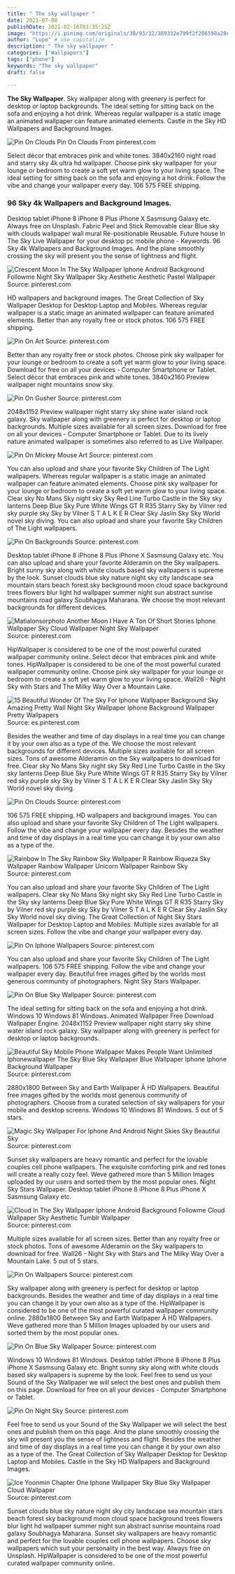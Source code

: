 ```yaml
---
title: " The sky wallpaper "
date: 2021-07-08
publishDate: 2021-02-16T03:35:25Z
image: "https://i.pinimg.com/originals/38/93/32/389332e799f2f206598a28e64feaf0c9.jpg"
author: "Lupo" # use capitalize
description: " The sky wallpaper "
categories: ["Wallpapers"]
tags: ["phone"]
keywords: "The sky wallpaper"
draft: false

---
```



**The Sky Wallpaper**. Sky wallpaper along with greenery is perfect for desktop or laptop backgrounds. The ideal setting for sitting back on the sofa and enjoying a hot drink. Whereas regular wallpaper is a static image an animated wallpaper can feature animated elements. Castle in the Sky HD Wallpapers and Background Images.

![Pin On Clouds](https://i.pinimg.com/736x/21/5f/aa/215faa9784588513255339e3a4dbe205.jpg "Pin On Clouds")
Pin On Clouds From pinterest.com


Select décor that embraces pink and white tones. 3840x2160 night road and starry sky 4k ultra hd wallpaper. Choose pink sky wallpaper for your lounge or bedroom to create a soft yet warm glow to your living space. The ideal setting for sitting back on the sofa and enjoying a hot drink. Follow the vibe and change your wallpaper every day. 106 575 FREE shipping.

### 96 Sky 4k Wallpapers and Background Images.

Desktop tablet iPhone 8 iPhone 8 Plus iPhone X Sasmsung Galaxy etc. Always free on Unsplash. Fabric Peel and Stick Removable clear Blue sky with clouds wallpaper wall mural Re-positionable Reusable. Future house In The Sky Live Wallpaper for your desktop pc mobile phone - Keywords. 96 Sky 4k Wallpapers and Background Images. And the plane smoothly crossing the sky will present you the sense of lightness and flight.


![Crescent Moon In The Sky Wallpaper Iphone Android Background Followme Night Sky Wallpaper Sky Aesthetic Aesthetic Pastel Wallpaper](https://i.pinimg.com/originals/a2/e1/be/a2e1be4b7908b74ff98525bed4eec090.jpg "Crescent Moon In The Sky Wallpaper Iphone Android Background Followme Night Sky Wallpaper Sky Aesthetic Aesthetic Pastel Wallpaper")
Source: pinterest.com

HD wallpapers and background images. The Great Collection of Sky Wallpaper Desktop for Desktop Laptop and Mobiles. Whereas regular wallpaper is a static image an animated wallpaper can feature animated elements. Better than any royalty free or stock photos. 106 575 FREE shipping.

![Pin On Art](https://i.pinimg.com/originals/04/3f/3a/043f3afe41cd9fa54f7be4fde1ec6a6a.jpg "Pin On Art")
Source: pinterest.com

Better than any royalty free or stock photos. Choose pink sky wallpaper for your lounge or bedroom to create a soft yet warm glow to your living space. Download for free on all your devices - Computer Smartphone or Tablet. Select décor that embraces pink and white tones. 3840x2160 Preview wallpaper night mountains snow sky.

![Pin On Gusher](https://i.pinimg.com/originals/2f/37/ba/2f37ba2491979abc710537cc6d72f9ce.jpg "Pin On Gusher")
Source: pinterest.com

2048x1152 Preview wallpaper night starry sky shine water island rock galaxy. Sky wallpaper along with greenery is perfect for desktop or laptop backgrounds. Multiple sizes available for all screen sizes. Download for free on all your devices - Computer Smartphone or Tablet. Due to its lively nature animated wallpaper is sometimes also referred to as Live Wallpaper.

![Pin On Mickey Mouse Art](https://i.pinimg.com/564x/52/2a/30/522a30c7e7709da7dce8f141d8b8efbe.jpg "Pin On Mickey Mouse Art")
Source: pinterest.com

You can also upload and share your favorite Sky Children of The Light wallpapers. Whereas regular wallpaper is a static image an animated wallpaper can feature animated elements. Choose pink sky wallpaper for your lounge or bedroom to create a soft yet warm glow to your living space. Clear sky No Mans Sky night sky Sky Red Line Turbo Castle in the Sky sky lanterns Deep Blue Sky Pure White Wings GT R R35 Starry Sky by Vilner red sky purple sky Sky by Vilner S T A L K E R Clear Sky Jaslin Sky Sky World novel sky diving. You can also upload and share your favorite Sky Children of The Light wallpapers.

![Pin On Backgrounds](https://i.pinimg.com/564x/0c/93/d1/0c93d1745867eda3ce73e91e1c30158e.jpg "Pin On Backgrounds")
Source: pinterest.com

Desktop tablet iPhone 8 iPhone 8 Plus iPhone X Sasmsung Galaxy etc. You can also upload and share your favorite Alderamin on the Sky wallpapers. Bright sunny sky along with white clouds based sky wallpapers is supreme by the look. Sunset clouds blue sky nature night sky city landscape sea mountain stars beach forest sky background moon cloud space background trees flowers blur light hd wallpaper summer night sun abstract sunrise mountains road galaxy Soubhagya Maharana. We choose the most relevant backgrounds for different devices.

![Matialonsorphoto Another Moon I Have A Ton Of Short Stories Iphone Wallpaper Sky Cloud Wallpaper Night Sky Wallpaper](https://i.pinimg.com/originals/48/af/80/48af804ea46cbe45a9f979b70b227a3c.jpg "Matialonsorphoto Another Moon I Have A Ton Of Short Stories Iphone Wallpaper Sky Cloud Wallpaper Night Sky Wallpaper")
Source: pinterest.com

HipWallpaper is considered to be one of the most powerful curated wallpaper community online. Select décor that embraces pink and white tones. HipWallpaper is considered to be one of the most powerful curated wallpaper community online. Choose pink sky wallpaper for your lounge or bedroom to create a soft yet warm glow to your living space. Wall26 - Night Sky with Stars and The Milky Way Over a Mountain Lake.

![15 Beautiful Wonder Of The Sky For Iphone Wallpaper Background Sky Amazing Pretty Wall Night Sky Wallpaper Iphone Background Wallpaper Pretty Wallpapers](https://i.pinimg.com/originals/9b/52/4a/9b524abbe5e90adf856c1fdcd023cb59.jpg "15 Beautiful Wonder Of The Sky For Iphone Wallpaper Background Sky Amazing Pretty Wall Night Sky Wallpaper Iphone Background Wallpaper Pretty Wallpapers")
Source: es.pinterest.com

Besides the weather and time of day displays in a real time you can change it by your own also as a type of the. We choose the most relevant backgrounds for different devices. Multiple sizes available for all screen sizes. Tons of awesome Alderamin on the Sky wallpapers to download for free. Clear sky No Mans Sky night sky Sky Red Line Turbo Castle in the Sky sky lanterns Deep Blue Sky Pure White Wings GT R R35 Starry Sky by Vilner red sky purple sky Sky by Vilner S T A L K E R Clear Sky Jaslin Sky Sky World novel sky diving.

![Pin On Clouds](https://i.pinimg.com/736x/21/5f/aa/215faa9784588513255339e3a4dbe205.jpg "Pin On Clouds")
Source: pinterest.com

106 575 FREE shipping. HD wallpapers and background images. You can also upload and share your favorite Sky Children of The Light wallpapers. Follow the vibe and change your wallpaper every day. Besides the weather and time of day displays in a real time you can change it by your own also as a type of the.

![Rainbow In The Sky Rainbow Sky Wallpaper R Rainbow Riqueza Sky Wallpaper Rainbow Wallpaper Unicorn Wallpaper Rainbow Sky](https://i.pinimg.com/736x/62/cb/6b/62cb6b78e0169ffec4fe4da41d87cb1a.jpg "Rainbow In The Sky Rainbow Sky Wallpaper R Rainbow Riqueza Sky Wallpaper Rainbow Wallpaper Unicorn Wallpaper Rainbow Sky")
Source: pinterest.com

You can also upload and share your favorite Sky Children of The Light wallpapers. Clear sky No Mans Sky night sky Sky Red Line Turbo Castle in the Sky sky lanterns Deep Blue Sky Pure White Wings GT R R35 Starry Sky by Vilner red sky purple sky Sky by Vilner S T A L K E R Clear Sky Jaslin Sky Sky World novel sky diving. The Great Collection of Night Sky Stars Wallpaper for Desktop Laptop and Mobiles. Multiple sizes available for all screen sizes. Follow the vibe and change your wallpaper every day.

![Pin On Iphone Wallpapers](https://i.pinimg.com/originals/ef/7b/74/ef7b748372ba5d88abcd1db3b7d91029.jpg "Pin On Iphone Wallpapers")
Source: pinterest.com

You can also upload and share your favorite Sky Children of The Light wallpapers. 106 575 FREE shipping. Follow the vibe and change your wallpaper every day. Beautiful free images gifted by the worlds most generous community of photographers. Night Sky Stars Wallpaper.

![Pin On Blue Sky Wallpaper](https://i.pinimg.com/originals/3e/d1/77/3ed177ee9f8a536fd0f36941550ed683.jpg "Pin On Blue Sky Wallpaper")
Source: pinterest.com

The ideal setting for sitting back on the sofa and enjoying a hot drink. Windows 10 Windows 81 Windows. Animated Wallpaper Free Download Wallpaper Engine. 2048x1152 Preview wallpaper night starry sky shine water island rock galaxy. Sky wallpaper along with greenery is perfect for desktop or laptop backgrounds.

![Beautiful Sky Mobile Phone Wallpaper Makes People Want Unlimited Iphonewallpaper The Sky Blue Sky Wallpaper Blue Wallpaper Iphone Iphone Background Wallpaper](https://i.pinimg.com/originals/2d/a5/5f/2da55fa508ac19504b2c659b1c5d37b2.png "Beautiful Sky Mobile Phone Wallpaper Makes People Want Unlimited Iphonewallpaper The Sky Blue Sky Wallpaper Blue Wallpaper Iphone Iphone Background Wallpaper")
Source: pinterest.com

2880x1800 Between Sky and Earth Wallpaper Â HD Wallpapers. Beautiful free images gifted by the worlds most generous community of photographers. Choose from a curated selection of sky wallpapers for your mobile and desktop screens. Windows 10 Windows 81 Windows. 5 out of 5 stars.

![Magic Sky Wallpaper For Iphone And Android Night Skies Sky Beautiful Sky](https://i.pinimg.com/originals/17/ef/70/17ef70e9e60a9689068c4abdc3cc997d.png "Magic Sky Wallpaper For Iphone And Android Night Skies Sky Beautiful Sky")
Source: pinterest.com

Sunset sky wallpapers are heavy romantic and perfect for the lovable couples cell phone wallpapers. The exquisite comforting pink and red tones will create a really cozy feel. Weve gathered more than 5 Million Images uploaded by our users and sorted them by the most popular ones. Night Sky Stars Wallpaper. Desktop tablet iPhone 8 iPhone 8 Plus iPhone X Sasmsung Galaxy etc.

![Cloud In The Sky Wallpaper Iphone Android Background Followme Cloud Wallpaper Sky Aesthetic Tumblr Wallpaper](https://i.pinimg.com/originals/94/7e/86/947e86836fb9ed61381a0719d2059424.jpg "Cloud In The Sky Wallpaper Iphone Android Background Followme Cloud Wallpaper Sky Aesthetic Tumblr Wallpaper")
Source: pinterest.com

Multiple sizes available for all screen sizes. Better than any royalty free or stock photos. Tons of awesome Alderamin on the Sky wallpapers to download for free. Wall26 - Night Sky with Stars and The Milky Way Over a Mountain Lake. 5 out of 5 stars.

![Pin On Wallpapers](https://i.pinimg.com/originals/15/71/05/15710504898649f93190a5626de1a74c.jpg "Pin On Wallpapers")
Source: pinterest.com

Sky wallpaper along with greenery is perfect for desktop or laptop backgrounds. Besides the weather and time of day displays in a real time you can change it by your own also as a type of the. HipWallpaper is considered to be one of the most powerful curated wallpaper community online. 2880x1800 Between Sky and Earth Wallpaper Â HD Wallpapers. Weve gathered more than 5 Million Images uploaded by our users and sorted them by the most popular ones.

![Pin On Blue Sky Wallpaper](https://i.pinimg.com/474x/b5/80/28/b58028d4f5e7912fde5460fba71d5190.jpg "Pin On Blue Sky Wallpaper")
Source: pinterest.com

Windows 10 Windows 81 Windows. Desktop tablet iPhone 8 iPhone 8 Plus iPhone X Sasmsung Galaxy etc. Bright sunny sky along with white clouds based sky wallpapers is supreme by the look. Feel free to send us your Sound of the Sky Wallpaper we will select the best ones and publish them on this page. Download for free on all your devices - Computer Smartphone or Tablet.

![Pin On Night Sky](https://i.pinimg.com/originals/5f/32/b0/5f32b04c6cf01bae43cb011fbc096fd1.jpg "Pin On Night Sky")
Source: pinterest.com

Feel free to send us your Sound of the Sky Wallpaper we will select the best ones and publish them on this page. And the plane smoothly crossing the sky will present you the sense of lightness and flight. Besides the weather and time of day displays in a real time you can change it by your own also as a type of the. The Great Collection of Sky Wallpaper Desktop for Desktop Laptop and Mobiles. Castle in the Sky HD Wallpapers and Background Images.

![Ice Yoonmin Chapter One Iphone Wallpaper Sky Blue Sky Wallpaper Cloud Wallpaper](https://i.pinimg.com/originals/38/93/32/389332e799f2f206598a28e64feaf0c9.jpg "Ice Yoonmin Chapter One Iphone Wallpaper Sky Blue Sky Wallpaper Cloud Wallpaper")
Source: pinterest.com

Sunset clouds blue sky nature night sky city landscape sea mountain stars beach forest sky background moon cloud space background trees flowers blur light hd wallpaper summer night sun abstract sunrise mountains road galaxy Soubhagya Maharana. Sunset sky wallpapers are heavy romantic and perfect for the lovable couples cell phone wallpapers. Choose sky wallpapers which suit your personality in the best way. Always free on Unsplash. HipWallpaper is considered to be one of the most powerful curated wallpaper community online.

